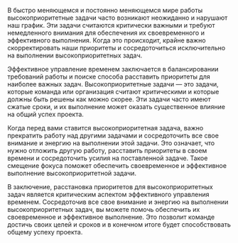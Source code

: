 В быстро меняющемся и постоянно меняющемся мире работы высокоприоритетные задачи часто возникают неожиданно и нарушают наш график. Эти задачи считаются критически важными и требуют немедленного внимания для обеспечения их своевременного и эффективного выполнения. Когда это происходит, крайне важно скорректировать наши приоритеты и сосредоточиться исключительно на выполнении высокоприоритетных задач.

Эффективное управление временем заключается в балансировании требований работы и поиске способа расставить приоритеты для наиболее важных задач. Высокоприоритетные задачи — это задачи, которые команда или организация считают критическими и которые должны быть решены как можно скорее. Эти задачи часто имеют сжатые сроки, и их выполнение может оказать существенное влияние на общий успех проекта.

Когда перед вами ставится высокоприоритетная задача, важно прекратить работу над другими задачами и сосредоточить все свое внимание и энергию на выполнении этой задачи. Это означает, что нужно отложить другую работу, расставить приоритеты в своем времени и сосредоточить усилия на поставленной задаче. Такое смещение фокуса поможет обеспечить своевременное и эффективное выполнение высокоприоритетной задачи.

В заключение, расстановка приоритетов для высокоприоритетных задач является критическим аспектом эффективного управления временем. Сосредоточив все свое внимание и энергию на выполнении высокоприоритетных задач, вы можете помочь обеспечить их своевременное и эффективное выполнение. Это позволит команде достичь своих целей и сроков и в конечном итоге будет способствовать общему успеху проекта.